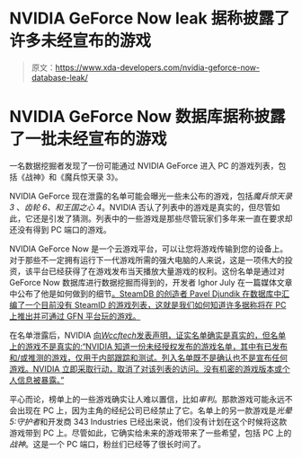 # NVIDIA GeForce Now leak 据称披露了许多未经宣布的游戏

> 原文：<https://www.xda-developers.com/nvidia-geforce-now-database-leak/>

# NVIDIA GeForce Now 数据库据称披露了一批未经宣布的游戏

一名数据挖掘者发现了一份可能通过 NVIDIA GeForce 进入 PC 的游戏列表，包括《战神》和《魔兵惊天录 3》。

NVIDIA GeForce 现在泄露的名单可能会曝光一些未公布的游戏，包括*魔兵惊天录 3* 、*齿轮 6、*和*王国之心 4*。NVIDIA 否认了列表中的游戏是真实的，但尽管如此，它还是引发了猜测。列表中的一些游戏是那些尽管玩家们多年来一直在要求却还没有得到 PC 端口的游戏。

NVIDIA GeForce Now 是一个云游戏平台，可以让您将游戏传输到您的设备上。对于那些不一定拥有运行下一代游戏所需的强大电脑的人来说，这是一项伟大的投资，该平台已经获得了在游戏发布当天播放大量游戏的权利。这份名单是通过对 GeForce Now 数据库进行数据挖掘而得到的，开发者 Ighor July 在一篇媒体文章中公布了他是如何做到的细节[。SteamDB 的创造者 Pavel Djundik 在数据库中汇编了一个目前没有 SteamID 的游戏列表，这就是我们如何知道许多据称将在 PC 上推出并可通过 GFN 平台玩的游戏。](https://ighor.medium.com/i-unlocked-nvidia-geforce-now-and-stumbled-upon-pirates-dc48a3f8ff7)

在名单泄露后，NVIDIA [向*Wccftech*发表声明，证实名单确实是真实的，但名单上的游戏不是真实的:“NVIDIA 知道一份未经授权发布的游戏名单，其中有已发布和/或推测的游戏，仅用于内部跟踪和测试。列入名单既不是确认也不是宣布任何游戏。NVIDIA 立即采取行动，取消了对该列表的访问。没有机密的游戏版本或个人信息被暴露。”](https://wccftech.com/nvidia-responds-to-geforce-now-database-leak-says-list-included-speculative-titles/)

平心而论，榜单上的一些游戏确实让人难以置信，比如*审判*。那款游戏可能永远不会出现在 PC 上，因为主角的经纪公司已经禁止了它。名单上的另一款游戏是*光晕 5:守护者*和开发商 343 Industries 已经出来说，他们没有计划在这个时候将这款游戏带到 PC 上。尽管如此，它确实给未来的游戏带来了一些希望，包括 PC 上的*战神*。这是一个 PC 端口，粉丝们已经等了很长时间了。